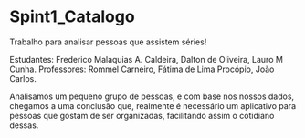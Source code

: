 # Spint1_Catalogo
Trabalho para analisar pessoas que assistem séries!

Estudantes: Frederico Malaquias A. Caldeira, Dalton de Oliveira, Lauro M Cunha.
Professores: Rommel Carneiro, Fátima de Lima Procópio, João Carlos.

Analisamos um pequeno grupo de pessoas, e com base nos nossos dados, chegamos a uma conclusão que, realmente é necessário um aplicativo para pessoas que gostam de ser organizadas, facilitando assim o cotidiano dessas.
